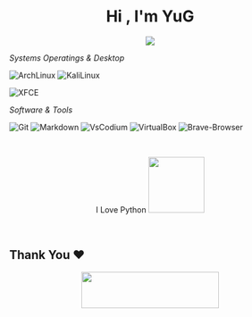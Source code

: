 <h1 align="center">Hi , I'm YuG</h1>

<p align="center">
  <a href="https://github.com/1sYuG/readme-typing-svg"><img src="https://readme-typing-svg.herokuapp.com?font=Time+New+Roman&color=%23C8BE25&size=25&center=true&vCenter=true&width=600&height=100&lines=+Tester+Of+Software;Enthusiastic+Open+Source;Linux+Lover"></a>
</p>

*Systems Operatings & Desktop*

![ArchLinux](https://img.shields.io/badge/Arch-1062D1?style=flat-square&logo=ArchLinux&logoColor=white)
![KaliLinux](https://img.shields.io/badge/Kali-Purple-5410D1?style=flat-square&logo=KaliLinux&logoColor=white)

![XFCE](https://img.shields.io/badge/XFCE-000000?style=flat-square&logo=Xfce&logoColor=white)


 
*Software & Tools*

![Git](https://img.shields.io/badge/Git-F05032?style=flat-square&logo=Git&logoColor=white)
![Markdown](https://img.shields.io/badge/Markdown-000000?style=flat-square&logo=Markdown&logoColor=white)
![VsCodium](https://img.shields.io/badge/VsCodium-007ACC?style=flat-square&logo=VsCodium&logoColor=white)
![VirtualBox](https://img.shields.io/badge/VirtualBox-007ACC?style=flat-square&logo=VirtualBox&logoColor=white)
![Brave-Browser](https://img.shields.io/badge/Brave-F05032?style=flat-square&logo=Brave&logoColor=white)

<br>
<p align="center"> 
  I Love Python <img src="https://i.giphy.com/media/LMt9638dO8dftAjtco/200.webp" width="100"> 
</p>
<br>


  <h2 align='left'>Thank You ❤</h2>
<p align="center">
  <img src="https://media.giphy.com/media/jpVnC65DmYeyRL4LHS/giphy.gif" width="70%" height="65px">
</p>	
 
<br>

